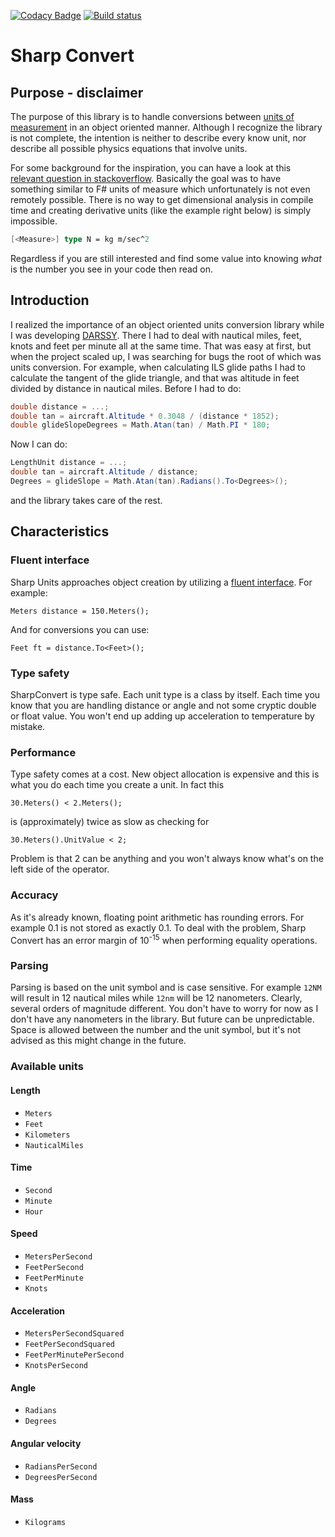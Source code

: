 [![Codacy Badge](https://api.codacy.com/project/badge/Grade/9fd842845e954fa1a4036088002b5b1c)](https://www.codacy.com/manual/adamstyl/sharp-convert?utm_source=github.com&amp;utm_medium=referral&amp;utm_content=adamstyl/sharp-convert&amp;utm_campaign=Badge_Grade)
[![Build status](https://img.shields.io/appveyor/ci/adamstyl/sharp-convert.svg)](https://ci.appveyor.com/project/adamstyl/sharp-convert)

# Sharp Convert
## Purpose - disclaimer
The purpose of this library is to handle conversions between [units of measurement](https://en.wikipedia.org/wiki/Conversion_of_units) in an object oriented manner. Although I recognize the library is not complete, the intention is neither to describe every know unit, nor describe all possible physics equations that involve units.

For some background for the inspiration, you can have a look at this [relevant question in stackoverflow](https://stackoverflow.com/questions/348853/units-of-measure-in-c-sharp-almost). Basically the goal was to have something similar to F# units of measure which unfortunately is not even remotely possible. There is no way to get dimensional analysis in compile time and creating derivative units (like the example right below) is simply impossible. 

```fs
[<Measure>] type N = kg m/sec^2
```

Regardless if you are still interested and find some value into knowing _what_ is the number you see in your code then read on.

## Introduction
I realized the importance of an object oriented units conversion library while I was developing [DARSSY](http://darssy.com/). There I had to deal with nautical miles, feet, knots and feet per minute all at the same time. That was easy at first, but when the project scaled up, I was searching for bugs the root of which was units conversion.
For example, when calculating ILS glide paths I had to calculate the tangent of the glide triangle, and that was altitude in feet divided by distance in nautical miles. Before I had to do:
```cs
double distance = ...;
double tan = aircraft.Altitude * 0.3048 / (distance * 1852);
double glideSlopeDegrees = Math.Atan(tan) / Math.PI * 180;
```
Now I can do:
```cs
LengthUnit distance = ...;
double tan = aircraft.Altitude / distance;
Degrees = glideSlope = Math.Atan(tan).Radians().To<Degrees>();
```
and the library takes care of the rest.

## Characteristics
### Fluent interface
Sharp Units approaches object creation by utilizing a [fluent interface](https://en.wikipedia.org/wiki/Fluent_interface). For example:

`Meters distance = 150.Meters();`

And for conversions you can use:

`Feet ft = distance.To<Feet>();`

### Type safety
SharpConvert is type safe. Each unit type is a class by itself. Each time you know that you are handling distance or angle and not some cryptic double or float value. You won't end up adding up acceleration to temperature by mistake.

### Performance
Type safety comes at a cost. New object allocation is expensive and this is what you do each time you create a unit. In fact this

`30.Meters() < 2.Meters();`

is (approximately) twice as slow as checking for

`30.Meters().UnitValue < 2;`

Problem is that 2 can be anything and you won't always know what's on the left side of the operator.

### Accuracy
As it's already known, floating point arithmetic has rounding errors. For example 0.1 is not stored as exactly 0.1. To deal with the problem, Sharp Convert has an error margin of 10<sup>-15</sup> when performing equality operations.

### Parsing
Parsing is based on the unit symbol and is case sensitive. For example `12NM` will result in 12 nautical miles while `12nm` will be 12 nanometers. Clearly, several orders of magnitude different. You don't have to worry for now as I don't have any nanometers in the library. But future can be unpredictable. Space is allowed between the number and the unit symbol, but it's not advised as this might change in the future.

### Available units

#### Length
* `Meters`
* `Feet`
* `Kilometers`
* `NauticalMiles`

#### Time
* `Second`
* `Minute`
* `Hour`

#### Speed
* `MetersPerSecond`
* `FeetPerSecond`
* `FeetPerMinute`
* `Knots`

####  Acceleration
* `MetersPerSecondSquared`
* `FeetPerSecondSquared`
* `FeetPerMinutePerSecond`
* `KnotsPerSecond`

#### Angle
* `Radians`
* `Degrees`

#### Angular velocity
* `RadiansPerSecond`
* `DegreesPerSecond`

#### Mass
* `Kilograms`
